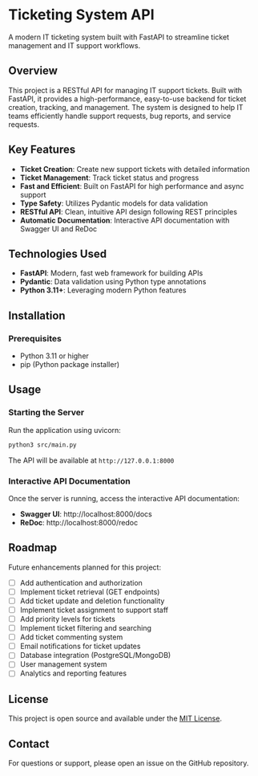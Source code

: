 # Ticketing System API

A modern IT ticketing system built with FastAPI to streamline ticket management and IT support workflows.

## Overview

This project is a RESTful API for managing IT support tickets. Built with FastAPI, it provides a high-performance, easy-to-use backend for ticket creation, tracking, and management. The system is designed to help IT teams efficiently handle support requests, bug reports, and service requests.

## Key Features

- **Ticket Creation**: Create new support tickets with detailed information
- **Ticket Management**: Track ticket status and progress
- **Fast and Efficient**: Built on FastAPI for high performance and async support
- **Type Safety**: Utilizes Pydantic models for data validation
- **RESTful API**: Clean, intuitive API design following REST principles
- **Automatic Documentation**: Interactive API documentation with Swagger UI and ReDoc

## Technologies Used

- **FastAPI**: Modern, fast web framework for building APIs
- **Pydantic**: Data validation using Python type annotations
- **Python 3.11+**: Leveraging modern Python features

## Installation

### Prerequisites

- Python 3.11 or higher
- pip (Python package installer)

## Usage

### Starting the Server

Run the application using uvicorn:

```bash
python3 src/main.py
```

The API will be available at `http://127.0.0.1:8000`

### Interactive API Documentation

Once the server is running, access the interactive API documentation:

- **Swagger UI**: http://localhost:8000/docs
- **ReDoc**: http://localhost:8000/redoc

## Roadmap

Future enhancements planned for this project:

- [ ] Add authentication and authorization
- [ ] Implement ticket retrieval (GET endpoints)
- [ ] Add ticket update and deletion functionality
- [ ] Implement ticket assignment to support staff
- [ ] Add priority levels for tickets
- [ ] Implement ticket filtering and searching
- [ ] Add ticket commenting system
- [ ] Email notifications for ticket updates
- [ ] Database integration (PostgreSQL/MongoDB)
- [ ] User management system
- [ ] Analytics and reporting features

## License

This project is open source and available under the [MIT License](LICENSE).

## Contact

For questions or support, please open an issue on the GitHub repository.
